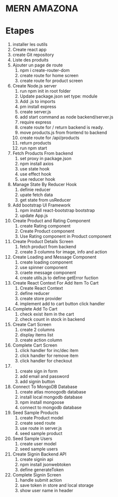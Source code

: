 # MERN AMAZONA

# Etapes

1. installer les outils
2. Create react app
3. create Git repository
4. Liste des produits
5. Ajouter un page de route
   1. npm i create-router-dom
   2. create route for home screen
   3. create route for product screen
6. Create Node.js server
   1. run npm init in root folder
   2. Update package.json set type: module
   3. Add .js to imports
   4. pm install express
   5. create server.js
   6. add start command as node backend/server.js
   7. require express
   8. create route for / return backend is ready.
   9. move products.js from frontend to backend
   10. create route for /api/products
   11. return products
   12. run npm start
7. Fetch Products From backend
   1. set proxy in package.json
   2. npm install axios
   3. use state hook
   4. use effect hook
   5. use reducer hook
8. Manage State By Reducer Hook
   1. definie reducer
   2. upate fetch data
   3. get state from usReducer
9. Add bootstrap UI Framework
   1. npm install react-bootstrap bootstrap
   2. update App.js
10. Create Product and Rating Component
    1. create Rating component
    2. Create Product component
    3. Use Rating component in Product component
11. Create Product Details Screen
    1. fetch product from backend
    2. create 3 columns for image, info and action
12. Create Loading and Message Component
    1. create loading component
    2. use spinner component
    3. craete message component
    4. create utils.js to define getError fuction
13. Create React Context For Add Item To Cart
    1. Create React Context
    2. define reducer
    3. create store provider
    4. implement add to cart button click handler
14. Complete Add To Cart
    1. check exist item in the cart
    2. check count in stock in backend
15. Create Cart Screen
    1. create 2 columns
    2. display items list
    3. create action column
16. Complete Cart Screen
    1. click handler for inc/dec item
    2. click handler for remove item
    3. click handler for checkout
17. 1. create sign in form
    2. add email and password
    3. add signin button
18. Connect To MongoDB Database
    1. create atlas monogodb database
    2. install local mongodb database
    3. npm install mongoose
    4. connect to mongodb database
19. Seed Sample Products
    1. create Product model
    2. create seed route
    3. use route in server.js
    4. seed sample product
20. Seed Sample Users
    1. create user model
    2. seed sample users
21. Create Signin Backend API
    1. create signin api
    2. npm install jsonwebtoken
    3. define generateToken
22. Complete Signin Screen
    1. handle submit action
    2. save token in store and local storage
    3. show user name in header
